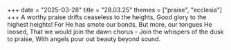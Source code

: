 +++
date = "2025-03-28"
title = "28.03.25"
themes = ["praise", "ecclesia"]
+++
A worthy praise drifts ceaseless to the heights,
Good glory to the highest heights!
For He has smote our bonds,
But more, our tongues He loosed,
That we would join the dawn chorus -
Join the whispers of the dusk to praise, 
With angels pour out beauty beyond sound.
